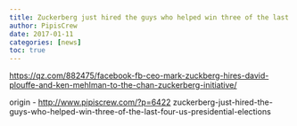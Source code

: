 ```yaml
---
title: Zuckerberg just hired the guys who helped win three of the last four US presidential elections
author: PipisCrew
date: 2017-01-11
categories: [news]
toc: true
---
```


https://qz.com/882475/facebook-fb-ceo-mark-zuckberg-hires-david-plouffe-and-ken-mehlman-to-the-chan-zuckerberg-initiative/

origin - http://www.pipiscrew.com/?p=6422 zuckerberg-just-hired-the-guys-who-helped-win-three-of-the-last-four-us-presidential-elections